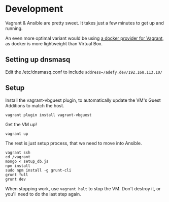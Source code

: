 # Development

Vagrant & Ansible are pretty sweet. It takes just a few minutes to get up and running.

An even more optimal variant would be using [a docker provider for Vagrant](https://github.com/fgrehm/docker-provider), as docker
is more lightweight than Virtual Box.

## Setting up dnsmasq

Edit the /etc/dnsmasq.conf to include `address=/adefy.dev/192.168.113.10/`

## Setup

Install the vagrant-vbguest plugin, to automatically update the VM's Guest Additions to match the host.

```
vagrant plugin install vagrant-vbguest
```

Get the VM up!
```
vagrant up
```

The rest is just setup process, that we need to move into Ansible.
```
vagrant ssh
cd /vagrant
mongo < setup_db.js
npm install
sudo npm install -g grunt-cli
grunt full
grunt dev
```

When stopping work, use `vagrant halt` to stop the VM. Don't destroy it, or you'll need to do the last step again.
